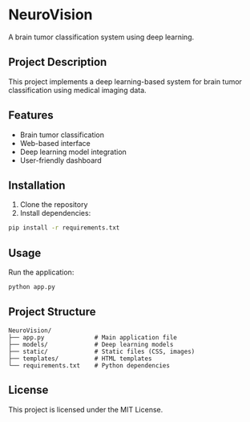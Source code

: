 # NeuroVision

A brain tumor classification system using deep learning.

## Project Description
This project implements a deep learning-based system for brain tumor classification using medical imaging data.

## Features
- Brain tumor classification
- Web-based interface
- Deep learning model integration
- User-friendly dashboard

## Installation
1. Clone the repository
2. Install dependencies:
```bash
pip install -r requirements.txt
```

## Usage
Run the application:
```bash
python app.py
```

## Project Structure
```
NeuroVision/
├── app.py              # Main application file
├── models/             # Deep learning models
├── static/             # Static files (CSS, images)
├── templates/          # HTML templates
└── requirements.txt    # Python dependencies
```

## License
This project is licensed under the MIT License. 